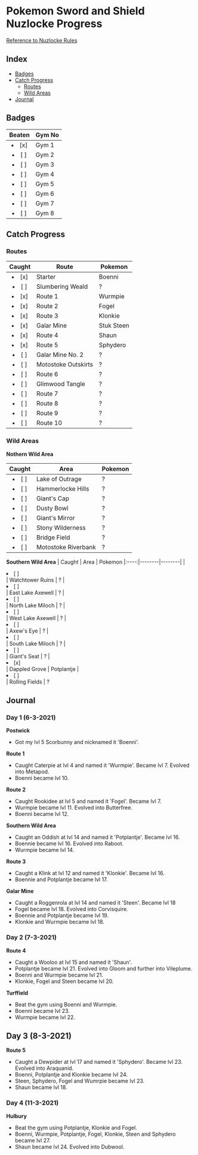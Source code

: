 # Pokemon Sword and Shield Nuzlocke Progress
[Reference to Nuzlocke Rules](https://github.com/Tonylaats/Nuzlocke-Sword-and-Shield/blob/main/Rules.md)

## Index
* [Badges](#badges)
* [Catch Progress](#catch-progress)
  * [Routes](#routes)
  * [Wild Areas](#wild-areas) 
* [Journal](#journal) 

## Badges

| Beaten | Gym No 
|:----:|--------|
| <li> [x] </li> | Gym 1
| <li> [ ] </li> | Gym 2
| <li> [ ] </li> | Gym 3
| <li> [ ] </li> | Gym 4
| <li> [ ] </li> | Gym 5
| <li> [ ] </li> | Gym 6
| <li> [ ] </li> | Gym 7
| <li> [ ] </li> | Gym 8

## Catch Progress
### Routes

| Caught | Route | Pokemon
|:----:|--------|--------|
| <li> [x] </li> | Starter | Boenni
| <li> [ ] </li> | Slumbering Weald | ?
| <li> [x] </li> | Route 1 | Wurmpie
| <li> [x] </li> | Route 2 | Fogel
| <li> [x] </li> | Route 3 | Klonkie
| <li> [x] </li> | Galar Mine | Stuk Steen
| <li> [x] </li> | Route 4 | Shaun
| <li> [x] </li> | Route 5 | Sphydero
| <li> [ ] </li> | Galar Mine No. 2 | ?
| <li> [ ] </li> | Motostoke Outskirts | ?
| <li> [ ] </li> | Route 6 | ?
| <li> [ ] </li> | Glimwood Tangle | ?
| <li> [ ] </li> | Route 7 | ?
| <li> [ ] </li> | Route 8 | ?
| <li> [ ] </li> | Route 9 | ?
| <li> [ ] </li> | Route 10 | ?

### Wild Areas
**Nothern Wild Area** 

| Caught | Area | Pokemon
|:----:|--------|--------|
| <li> [ ] </li> | Lake of Outrage | ?
| <li> [ ] </li> | Hammerlocke Hills | ?
| <li> [ ] </li> | Giant's Cap | ?
| <li> [ ] </li> | Dusty Bowl | ?
| <li> [ ] </li> | Giant's Mirror | ?
| <li> [ ] </li> | Stony Wilderness | ?
| <li> [ ] </li> | Bridge Field | ?
| <li> [ ] </li> | Motostoke Riverbank | ?

**Southern Wild Area**
| Caught | Area | Pokemon
|:----:|--------|--------|
| <li> [ ] </li> | Watchtower Ruins | ?
| <li> [ ] </li> | East Lake Axewell | ?
| <li> [ ] </li> | North Lake Miloch | ?
| <li> [ ] </li> | West Lake Axewell | ?
| <li> [ ] </li> | Axew's Eye | ?
| <li> [ ] </li> | South Lake Miloch | ?
| <li> [ ] </li> | Giant's Seat | ?
| <li> [x] </li> | Dappled Grove | Potplantje
| <li> [ ] </li> | Rolling Fields | ?

## Journal
### Day 1 (6-3-2021)
**Postwick**
* Got my lvl 5 Scorbunny and nicknamed it 'Boenni'. 

**Route 1**
* Caught Caterpie at lvl 4 and named it 'Wurmpie'. Became lvl 7. Evolved into Metapod.
* Boenni became lvl 10.

**Route 2**
* Caught Rookidee at lvl 5 and named it 'Fogel'. Became lvl 7.
* Wurmpie became lvl 11. Evolved into Butterfree. 
* Boenni became lvl 12.

**Southern Wild Area**
* Caught an Oddish at lvl 14 and named it 'Potplantje'. Became lvl 16.
* Boennie became lvl 16. Evolved into Raboot.
* Wurmpie became lvl 14.

**Route 3**
* Caught a Klink at lvl 12 and named it 'Klonkie'. Became lvl 16.
* Boennie and Potplantje became lvl 17.

**Galar Mine**
* Caught a Roggenrola at lvl 14 and named it 'Steen'. Became lvl 18
* Fogel became lvl 18. Evolved into Corvisquire.
* Boennie and Potplantje became lvl 19.
* Klonkie and Wurmpie became lvl 18.

### Day 2 (7-3-2021)
**Route 4**
* Caught a Wooloo at lvl 15 and named it 'Shaun'.
* Potplantje became lvl 21. Evolved into Gloom and further into Vileplume.
* Boenni and Wurmpie became lvl 21.
* Klonkie, Fogel and Steen became lvl 20.

**Turffield**
* Beat the gym using Boenni and Wurmpie.
* Boenni became lvl 23. 
* Wurmpie became lvl 22.

## Day 3 (8-3-2021)
**Route 5**
* Caught a Dewpider at lvl 17 and named it 'Sphydero'. Became lvl 23. Evolved into Araquanid. 
* Boenni, Potplantje and Klonkie became lvl 24.
* Steen, Sphydero, Fogel and Wumrpie became lvl 23.
* Shaun became lvl 18.

### Day 4 (11-3-2021)
**Hulbury**
* Beat the gym using Potplantje, Klonkie and Fogel.
* Boenni, Wurmpie, Potplantje, Fogel, Klonkie, Steen and Sphydero became lvl 27.
* Shaun became lvl 24. Evolved into Dubwool.










